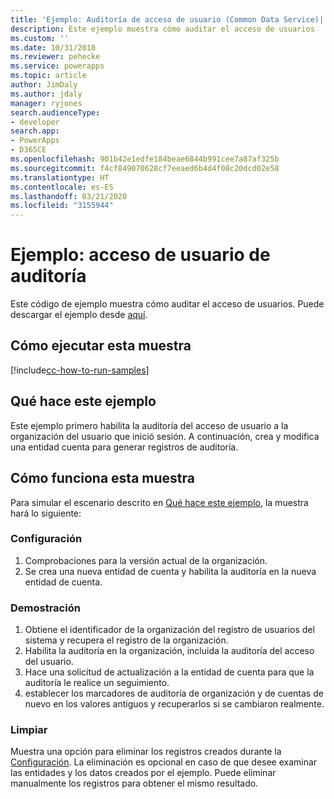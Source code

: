 ```yaml
---
title: 'Ejemplo: Auditoría de acceso de usuario (Common Data Service)| Microsoft Docs'
description: Este ejemplo muestra cómo auditar el acceso de usuarios
ms.custom: ''
ms.date: 10/31/2018
ms.reviewer: pehecke
ms.service: powerapps
ms.topic: article
author: JimDaly
ms.author: jdaly
manager: ryjones
search.audienceType:
- developer
search.app:
- PowerApps
- D365CE
ms.openlocfilehash: 901b42e1edfe184beae6844b991cee7a87af325b
ms.sourcegitcommit: f4cf849070628cf7eeaed6b4d4f08c20dcd02e58
ms.translationtype: HT
ms.contentlocale: es-ES
ms.lasthandoff: 03/21/2020
ms.locfileid: "3155944"
---
```

# <a name="sample-audit-user-access"></a>Ejemplo: acceso de usuario de auditoría

<!-- https://docs.microsoft.com/dynamics365/customer-engagement/developer/sample-audit-user-access -->

Este código de ejemplo muestra cómo auditar el acceso de usuarios. Puede descargar el ejemplo desde [aquí](https://github.com/Microsoft/PowerApps-Samples/tree/master/cds/orgsvc/C%23/AuditUserAccess).

## <a name="how-to-run-this-sample"></a>Cómo ejecutar esta muestra

[!include[cc-how-to-run-samples](../../includes/cc-how-to-run-samples.md)]

## <a name="what-this-sample-does"></a>Qué hace este ejemplo

Este ejemplo primero habilita la auditoría del acceso de usuario a la organización del usuario que inició sesión. A continuación, crea y modifica una entidad cuenta para generar registros de auditoría.

## <a name="how-this-sample-works"></a>Cómo funciona esta muestra

Para simular el escenario descrito en [Qué hace este ejemplo](#what-this-sample-does), la muestra hará lo siguiente:

### <a name="setup"></a>Configuración

1. Comprobaciones para la versión actual de la organización.
1. Se crea una nueva entidad de cuenta y habilita la auditoría en la nueva entidad de cuenta.

### <a name="demonstrate"></a>Demostración

1. Obtiene el identificador de la organización del registro de usuarios del sistema y recupera el registro de la organización.
2. Habilita la auditoría en la organización, incluida la auditoría del acceso del usuario.
3. Hace una solicitud de actualización a la entidad de cuenta para que la auditoría le realice un seguimiento.
4. establecer los marcadores de auditoría de organización y de cuentas de nuevo en los valores antiguos y recuperarlos si se cambiaron realmente.

### <a name="clean-up"></a>Limpiar

Muestra una opción para eliminar los registros creados durante la [Configuración](#setup). La eliminación es opcional en caso de que desee examinar las entidades y los datos creados por el ejemplo. Puede eliminar manualmente los registros para obtener el mismo resultado.
